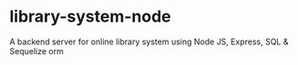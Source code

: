 # library-system-node
 A backend server for online library system using Node JS, Express, SQL & Sequelize orm
